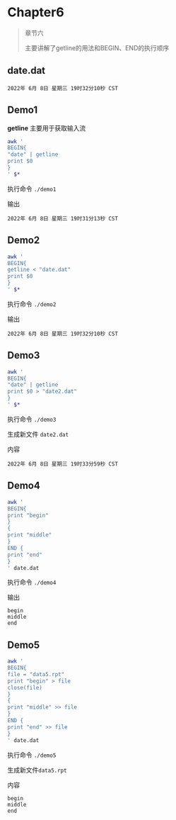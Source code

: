 # Chapter6

> 章节六
>
> 主要讲解了getline的用法和BEGIN、END的执行顺序

## date.dat

```
2022年 6月 8日 星期三 19时32分10秒 CST
```

## Demo1

**getline** 主要用于获取输入流

```sh
awk '
BEGIN{
"date" | getline
print $0
}
' $*
```

执行命令 `./demo1`

输出

```
2022年 6月 8日 星期三 19时31分13秒 CST
```

## Demo2

```sh
awk '
BEGIN{
getline < "date.dat"
print $0
}
' $*
```

执行命令  `./demo2`

输出

```
2022年 6月 8日 星期三 19时32分10秒 CST
```

## Demo3

```sh
awk '
BEGIN{
"date" | getline
print $0 > "date2.dat"
}
' $*
```

执行命令 `./demo3`

生成新文件 `date2.dat`

内容

```
2022年 6月 8日 星期三 19时33分59秒 CST
```

## Demo4

```sh
awk '
BEGIN{
print "begin"
}
{
print "middle"
}
END {
print "end"
}
' date.dat
```

执行命令 `./demo4`

输出

```
begin
middle
end
```

## Demo5

```sh
awk '
BEGIN{
file = "data5.rpt"
print "begin" > file
close(file)
}
{
print "middle" >> file
}
END {
print "end" >> file
}
' date.dat
```

执行命令 `./demo5`

生成新文件`data5.rpt`

内容

```
begin
middle
end
```

